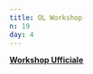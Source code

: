 ```yaml
---
title: OL Workshop
n: 19
day: 4
---
```


[**Workshop Ufficiale**](https://openlayers.org/workshop/en/)

